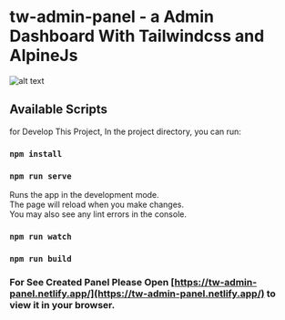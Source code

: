 # tw-admin-panel - a Admin Dashboard With Tailwindcss and AlpineJs

![alt text][logo]

[logo]: https://repository-images.githubusercontent.com/567661098/99f296f5-9fb4-45d5-b586-e632464569a0
"tw-admin-panel"

## Available Scripts

for Develop This Project, In the project directory, you can run:

### `npm install`

### `npm run serve`

Runs the app in the development mode.\
The page will reload when you make changes.\
You may also see any lint errors in the console.

### `npm run watch`

### `npm run build`


### For See Created Panel Please Open [https://tw-admin-panel.netlify.app/](https://tw-admin-panel.netlify.app/) to view it in your browser.